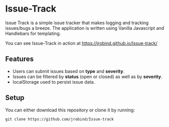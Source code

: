 # Issue-Track 

Issue Track is a simple issue tracker that makes logging and tracking issues/bugs a breeze. The application is written using Vanilla Javascript and Handlebars for templating.

You can see Issue-Track in action at https://jrobind.github.io/Issue-track/  
  

## Features

* Users can submit issues based on __type__ and __severity__.
* Issues can be filtered by __status__ (open or closed) as well as by __severity__.
* localStorage used to persist issue data.

## Setup

You can either download this repository or clone it by running:
```
git clone https://github.com/jrobind/Issue-track
```
